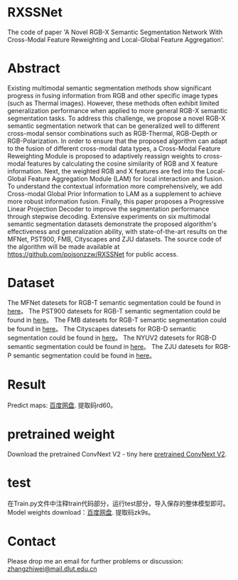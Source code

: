 # RXSSNet
The code of paper 'A Novel RGB-X Semantic Segmentation Network With Cross-Modal Feature Reweighting and Local-Global Feature Aggregation'. 

# Abstract
Existing multimodal semantic segmentation methods show significant progress in fusing information from RGB and other specific image types (such as Thermal images). However, these methods often exhibit limited generalization performance when applied to more general RGB-X semantic segmentation tasks. To address this challenge, we propose a novel RGB-X semantic segmentation network that can be generalized well to different cross-modal sensor combinations such as RGB-Thermal, RGB-Depth or RGB-Polarization. In order to ensure that the proposed algorithm can adapt to the fusion of different cross-modal data types, a Cross-Modal Feature Reweighting Module is proposed to adaptively reassign weights to cross-modal features by calculating the cosine similarity of RGB and X feature information. Next, the weighted RGB and X features are fed into the Local-Global Feature Aggregation Module (LAM) for local interaction and fusion. To understand the contextual information more comprehensively, we add Cross-modal Global Prior Information to LAM as a supplement to achieve more robust information fusion. Finally, this paper proposes a Progressive Linear Projection Decoder to improve the segmentation performance through stepwise decoding. Extensive experiments on six multimodal semantic segmentation datasets demonstrate the proposed algorithm's effectiveness and generalization ability, with state-of-the-art results on the MFNet, PST900, FMB, Cityscapes and ZJU datasets. The source code of the algorithm will be made available at https://github.com/poisonzzw/RXSSNet for public access.

# Dataset
The MFNet datesets for RGB-T semantic segmentation could be found in [here](https://www.mi.t.u-tokyo.ac.jp/static/projects/mil_multispectral/)。
The PST900 datesets for RGB-T semantic segmentation could be found in [here](https://drive.google.com/file/d/1hZeM-MvdUC_Btyok7mdF00RV-InbAadm/view?pli=1)。
The FMB datesets for RGB-T semantic segmentation could be found in [here](https://pan.baidu.com/s/1k7PgCsSJVZJIoIhgMjWxNg?pwd=IVIF#list/path=%2F)。
The Cityscapes datesets for RGB-D semantic segmentation could be found in [here](https://www.cityscapes-dataset.com/dataset-overview/)。
The NYUV2 datesets for RGB-D semantic segmentation could be found in [here](https://cs.nyu.edu/~fergus/datasets/nyu_depth_v2.html)。
The ZJU datesets for RGB-P semantic segmentation could be found in [here](https://huggingface.co/datasets/Zhonghua/ZJU_RGB_P/tree/main)。

# Result
Predict maps: [百度网盘](https://pan.baidu.com/s/1T4J-iTgW7nBZWcCTmNsIBQ).
提取码rd60。

# pretrained weight
Download the pretrained ConvNext V2 - tiny here [pretrained ConvNext V2](https://dl.fbaipublicfiles.com/convnext/convnextv2/im22k/convnextv2_tiny_22k_384_ema.pt).



# test 
在Train.py文件中注释train代码部分，运行test部分，导入保存的整体模型即可。
Model weights download：[百度网盘](https://pan.baidu.com/s/1jhBzhxnfD2_oOhnnTF0zCQ).
提取码zk9s。





# Contact
Please drop me an email for further problems or discussion: zhangzhiwei@mail.dlut.edu.cn
